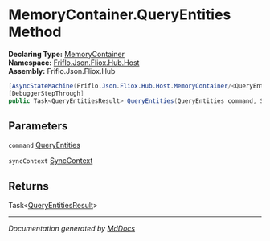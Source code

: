 ﻿<!--  
  <auto-generated>   
    The contents of this file were generated by a tool.  
    Changes to this file may be list if the file is regenerated  
  </auto-generated>   
-->

# MemoryContainer.QueryEntities Method

**Declaring Type:** [MemoryContainer](../index.md)  
**Namespace:** [Friflo.Json.Fliox.Hub.Host](../../index.md)  
**Assembly:** Friflo.Json.Fliox.Hub

```csharp
[AsyncStateMachine(Friflo.Json.Fliox.Hub.Host.MemoryContainer/<QueryEntities>d__10)]
[DebuggerStepThrough]
public Task<QueryEntitiesResult> QueryEntities(QueryEntities command, SyncContext syncContext);
```

## Parameters

`command`  [QueryEntities](../../../Protocol/Tasks/QueryEntities/index.md)

`syncContext`  [SyncContext](../../SyncContext/index.md)

## Returns

Task\<[QueryEntitiesResult](../../../Protocol/Tasks/QueryEntitiesResult/index.md)\>

___

*Documentation generated by [MdDocs](https://github.com/ap0llo/mddocs)*
